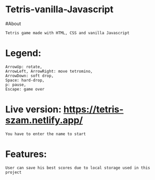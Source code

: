 # Tetris-vanilla-Javascript

#About

	Tetris game made with HTML, CSS and vanilla Javascript

# Legend: 
	ArrowUp: rotate,
	ArrowLeft, ArrowRight: move tetromino,
	ArrowDown: soft drop,
	Space: hard-drop,
	p: pause,
	Escape: game over

# Live version: https://tetris-szam.netlify.app/
	You have to enter the name to start

# Features:
	User can save his best scores due to local storage used in this project

